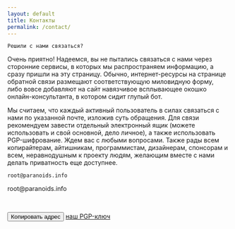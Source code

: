 ```yaml
---
layout: default
title: Контакты
permalink: /contact/
---
```

```
Решили с нами связаться?
```
Очень приятно! Надеемся, вы не пытались связаться с нами через сторонние сервисы, в которых мы распространяем информацию, а сразу пришли на эту страницу. Обычно, интернет-ресурсы на странице обратной связи размещают соответствующую миловидную форму, либо вовсе добавляют на сайт навязчивое всплывающее окошко онлайн-консультанта, в котором сидит глупый бот.

Мы считаем, что каждый активный пользователь в силах связаться с нами по указанной почте, изложив суть обращения. Для связи рекомендуем завести отдельный электронный ящик (можете использовать и свой основной, дело личное), а также использовать PGP-шифрование. 
Ждем вас с любыми вопросами. Также рады всем копирайтерам, айтишникам, программистам, дизайнерам, спонсорам и всем, неравнодушным к проекту людям, желающим вместе с нами делать приватность еще доступнее.

```
root@paranoids.info
```
<div id="code">root@paranoids.info</div>
<p class="buttons">
<br>
</p>
<button class="glo" id="copy">Копировать адрес</button>
<a href="/pgp/" class="glo_a">наш PGP-ключ</a>
